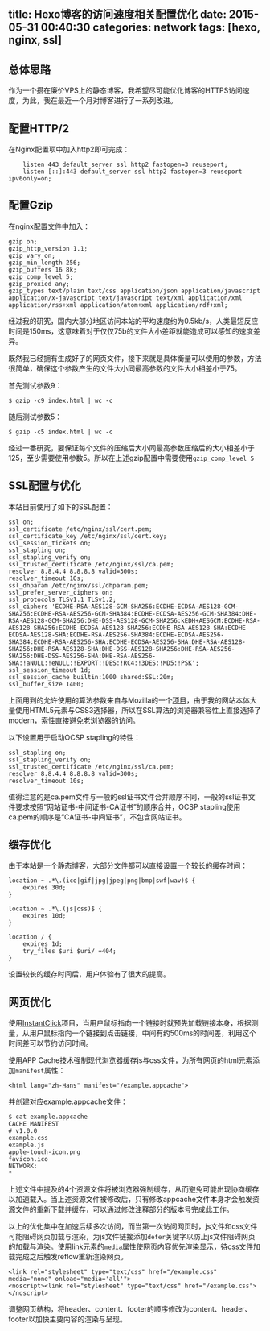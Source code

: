 title: Hexo博客的访问速度相关配置优化
date: 2015-05-31 00:40:30
categories: network
tags: [hexo, nginx, ssl]
---

## 总体思路

作为一个搭在廉价VPS上的静态博客，我希望尽可能优化博客的HTTPS访问速度，为此，我在最近一个月对博客进行了一系列改进。

## 配置HTTP/2

在Nginx配置项中加入http2即可完成：

        listen 443 default_server ssl http2 fastopen=3 reuseport;
        listen [::]:443 default_server ssl http2 fastopen=3 reuseport ipv6only=on;

## 配置Gzip

在nginx配置文件中加入：

    gzip on;
    gzip_http_version 1.1;
    gzip_vary on;
    gzip_min_length 256;
    gzip_buffers 16 8k;
    gzip_comp_level 5;
    gzip_proxied any;
    gzip_types text/plain text/css application/json application/javascript application/x-javascript text/javascript text/xml application/xml application/rss+xml application/atom+xml application/rdf+xml;

经过我的研究，国内大部分地区访问本站的平均速度约为0.5kb/s，人类最短反应时间是150ms，这意味着对于仅仅75b的文件大小差距就能造成可以感知的速度差异。

既然我已经拥有生成好了的网页文件，接下来就是具体衡量可以使用的参数，方法很简单，确保这个参数产生的文件大小同最高参数的文件大小相差小于75。

首先测试参数9：

    $ gzip -c9 index.html | wc -c

随后测试参数5：

    $ gzip -c5 index.html | wc -c

经过一番研究，要保证每个文件的压缩后大小同最高参数压缩后的大小相差小于125，至少需要使用参数5。所以在上述gzip配置中需要使用`gzip_comp_level 5`

## SSL配置与优化

本站目前使用了如下的SSL配置：

    ssl on;
    ssl_certificate /etc/nginx/ssl/cert.pem;
    ssl_certificate_key /etc/nginx/ssl/cert.key;
    ssl_session_tickets on;
    ssl_stapling on;
    ssl_stapling_verify on;
    ssl_trusted_certificate /etc/nginx/ssl/ca.pem;
    resolver 8.8.4.4 8.8.8.8 valid=300s;
    resolver_timeout 10s;
    ssl_dhparam /etc/nginx/ssl/dhparam.pem;
    ssl_prefer_server_ciphers on;
    ssl_protocols TLSv1.1 TLSv1.2;
    ssl_ciphers 'ECDHE-RSA-AES128-GCM-SHA256:ECDHE-ECDSA-AES128-GCM-SHA256:ECDHE-RSA-AES256-GCM-SHA384:ECDHE-ECDSA-AES256-GCM-SHA384:DHE-RSA-AES128-GCM-SHA256:DHE-DSS-AES128-GCM-SHA256:kEDH+AESGCM:ECDHE-RSA-AES128-SHA256:ECDHE-ECDSA-AES128-SHA256:ECDHE-RSA-AES128-SHA:ECDHE-ECDSA-AES128-SHA:ECDHE-RSA-AES256-SHA384:ECDHE-ECDSA-AES256-SHA384:ECDHE-RSA-AES256-SHA:ECDHE-ECDSA-AES256-SHA:DHE-RSA-AES128-SHA256:DHE-RSA-AES128-SHA:DHE-DSS-AES128-SHA256:DHE-RSA-AES256-SHA256:DHE-DSS-AES256-SHA:DHE-RSA-AES256-SHA:!aNULL:!eNULL:!EXPORT:!DES:!RC4:!3DES:!MD5:!PSK';
    ssl_session_timeout 1d;
    ssl_session_cache builtin:1000 shared:SSL:20m;
    ssl_buffer_size 1400;

上面用到的允许使用的算法参数来自与Mozilla的一个[项目](https://mozilla.github.io/server-side-tls/ssl-config-generator/)，由于我的网站本体大量使用HTML5元素与CSS3选择器，所以在SSL算法的浏览器兼容性上直接选择了modern，索性直接避免老浏览器的访问。

以下设置用于启动OCSP stapling的特性：

    ssl_stapling on;
    ssl_stapling_verify on;
    ssl_trusted_certificate /etc/nginx/ssl/ca.pem;
    resolver 8.8.4.4 8.8.8.8 valid=300s;
    resolver_timeout 10s;

值得注意的是ca.pem文件与一般的ssl证书文件合并顺序不同，一般的ssl证书文件要求按照“网站证书-中间证书-CA证书”的顺序合并，OCSP stapling使用ca.pem的顺序是“CA证书-中间证书”，不包含网站证书。

## 缓存优化

由于本站是一个静态博客，大部分文件都可以直接设置一个较长的缓存时间：

    location ~ .*\.(ico|gif|jpg|jpeg|png|bmp|swf|wav)$ {
        expires 30d;
    }

    location ~ .*\.(js|css)$ {
        expires 10d;
    }

    location / {
        expires 1d;
        try_files $uri $uri/ =404;
    }

设置较长的缓存时间后，用户体验有了很大的提高。

## 网页优化

使用[InstantClick](http://instantclick.io)项目，当用户鼠标指向一个链接时就预先加载链接本身，根据测量，从用户鼠标指向一个链接到点击链接，中间有约500ms的时间差，利用这个时间差可以节约访问时间。

使用APP Cache技术强制现代浏览器缓存js与css文件，为所有网页的html元素添加`manifest`属性：

    <html lang="zh-Hans" manifest="/example.appcache">

并创建对应example.appcache文件：

    $ cat example.appcache
    CACHE MANIFEST
    # v1.0.0
    example.css
    example.js
    apple-touch-icon.png
    favicon.ico
    NETWORK:
    *

上述文件中提及的4个资源文件将被浏览器强制缓存，从而避免可能出现协商缓存以加速载入。当上述资源文件被修改后，只有修改appcache文件本身才会触发资源文件的重新下载并缓存，可以通过修改注释部分的版本号完成此工作。

以上的优化集中在加速后续多次访问，而当第一次访问网页时，js文件和css文件可能阻碍网页加载与渲染，为js文件链接添加`defer`关键字以防止js文件阻碍网页的加载与渲染。使用link元素的`media`属性使网页内容优先渲染显示，待css文件加载完成之后触发reflow重新渲染网页。

    <link rel="stylesheet" type="text/css" href="/example.css" media="none" onload="media='all'">
    <noscript><link rel="stylesheet" type="text/css" href="/example.css"></noscript>

调整网页结构，将header、content、footer的顺序修改为content、header、footer以加快主要内容的渲染与呈现。
